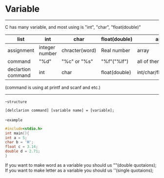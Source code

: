 # Variable
---
C has many variable, and most using is "int", "char", "float(double)"

| list | int | char | float(double) |array|
|----------|----------|----------|----------|----------|
|assignment|integer number| chracter(word)| Real number|array|
|command| "%d"| "%c" or "%s"| "%f"("%lf")|all of them(only one)|
|declartion command| int | char | float(double)| int/char/float(double) |

(command is using at printf and scanf and etc.)

---
-`structure`
```txt
[delclarion command] [variable name] = [variable];
```

-`example`
```C
#include<stdio.h>
int main(){
int a = 5;
char b = 'H';
float c = 3.14;
double d = 2.71;
}
```

If you want to make word as a variable you should us ""(double quotaions);  
If you want to make letter as a variable you should us ''(single quotaions);  
